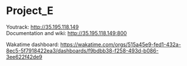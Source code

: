 # Project_E

Youtrack: http://35.195.118.149<br />
Documentation and wiki: http://35.195.118.149:800

Wakatime dashboard: https://wakatime.com/orgs/515a45e9-fed1-432a-8ec5-5f7918422ea3/dashboards/f9bdbb38-f258-493d-b086-3ee622f42de9
